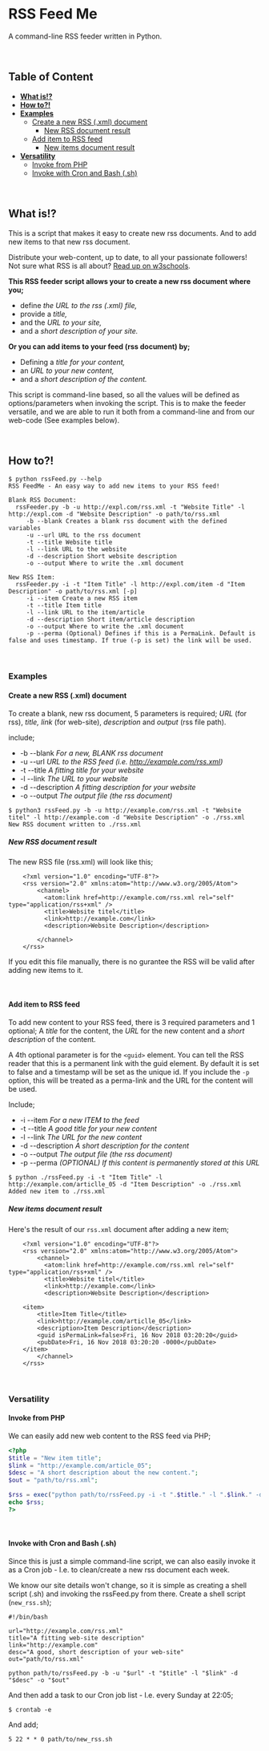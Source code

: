 # RSS Feed Me
A command-line RSS feeder written in Python.

&nbsp;

## Table of Content

* **[What is!?](#what-is)**
* **[How to?!](#how-to)**
* **[Examples](#examples)**
  * [Create a new RSS (.xml) document](#exp1)
    * [New RSS document result](#new-rss-document-result)
  * [Add item to RSS feed](#exp2)
    * [New items document result](#new-items-document-result)
* **[Versatility](#versatility)**
  * [Invoke from PHP](#exp3)
  * [Invoke with Cron and Bash (.sh)](#exp4)

&nbsp;

## What is!? 
This is a script that makes it easy to create new rss documents. And to add new items to that new rss document. 

Distribute your web-content, up to date, to all your passionate followers! Not sure what RSS is all about? [Read up on w3schools](https://www.w3schools.com/XML/xml_rss.asp).

**This RSS feeder script allows your to create a new rss document where you;**

* define _the URL to the rss (.xml) file,_ 
* provide a _title,_ 
* and the _URL to your site,_ 
* and a _short description of your site._

**Or you can add items to your feed (rss document) by;**

* Defining a _title for your content,_
* an _URL to your new content,_
* and a _short description of the content._

This script is command-line based, so all the values will be defined as options/parameters when invoking the script. This is to make the feeder versatile, and we are able to run it both from a command-line and from our web-code (See examples below).

&nbsp;

## How to?!
```
$ python rssFeed.py --help
RSS FeedMe - An easy way to add new items to your RSS feed!

Blank RSS Document: 
  rssFeeder.py -b -u http://expl.com/rss.xml -t "Website Title" -l http://expl.com -d "Website Description" -o path/to/rss.xml
     -b --blank Creates a blank rss document with the defined variables
     -u --url URL to the rss document
     -t --title Website title
     -l --link URL to the website
     -d --description Short website description
     -o --output Where to write the .xml document

New RSS Item: 
  rssFeeder.py -i -t "Item Title" -l http://expl.com/item -d "Item Description" -o path/to/rss.xml [-p]
     -i --item Create a new RSS item
     -t --title Item title
     -l --link URL to the item/article
     -d --description Short item/article description
     -o --output Where to write the .xml document
     -p --perma (Optional) Defines if this is a PermaLink. Default is false and uses timestamp. If true (-p is set) the link will be used.
```

&nbsp;

### Examples
#### Create a new RSS (.xml) document <a name="exp1"></a>
To create a blank, new rss document, 5 parameters is required; _URL_ (for rss), _title, link_ (for web-site), _description_ and _output_ (rss file path).

include;

* -b --blank  _For a new, BLANK rss document_
* -u --url          _URL to the RSS feed (i.e. http://example.com/rss.xml)_
* -t --title        _A fitting title for your website_
* -l --link         _The URL to your website_
* -d --description  _A fitting description for your website_
* -o --output  _The output file (the rss document)_

```
$ python3 rssFeed.py -b -u http://example.com/rss.xml -t "Website titel" -l http://example.com -d "Website Description" -o ./rss.xml 
New RSS document written to ./rss.xml
```

##### New RSS document result
The new RSS file (rss.xml) will look like this;
```
    <?xml version="1.0" encoding="UTF-8"?>
    <rss version="2.0" xmlns:atom="http://www.w3.org/2005/Atom">
        <channel>
          <atom:link href=http://example.com/rss.xml rel="self" type="application/rss+xml" />
          <title>Website titel</title>
          <link>http://example.com</link>
          <description>Website Description</description>

        </channel>
    </rss>
```

If you edit this file manually, there is no gurantee the RSS will be valid after adding new items to it. 

&nbsp;

#### Add item to RSS feed  <a name="exp2"></a>
To add new content to your RSS feed, there is 3 required parameters and 1 optional; A _title_ for the content, the _URL_ for the new content and a _short description_ of the content. 

A 4th optional parameter is for the `<guid>` element. You can tell the RSS reader that this is a permanent link with the guid element. By default it is set to false and a timestamp will be set as the unique id. If you include the `-p` option, this will be treated as a perma-link and the URL for the content will be used.

Include;

* -i --item  _For a new ITEM to the feed_
* -t --title  _A good title for your new content_
* -l --link  _The URL for the new content_
* -d --description  _A short description for the content_
* -o --output _The output file (the rss document)_
* -p --perma _(OPTIONAL) If this content is permanently stored at this URL_

```
$ python ./rssFeed.py -i -t "Item Title" -l http://example.com/articlle_05 -d "Item Description" -o ./rss.xml                            
Added new item to ./rss.xml
```

##### New items document result
Here's the result of our `rss.xml` document after adding a new item;

```
    <?xml version="1.0" encoding="UTF-8"?>
    <rss version="2.0" xmlns:atom="http://www.w3.org/2005/Atom">
        <channel>
          <atom:link href=http://example.com/rss.xml rel="self" type="application/rss+xml" />
          <title>Website titel</title>
          <link>http://example.com</link>
          <description>Website Description</description>

    <item>
        <title>Item Title</title>
        <link>http://example.com/articlle_05</link>
        <description>Item Description</description>
        <guid isPermaLink=false>Fri, 16 Nov 2018 03:20:20</guid>
        <pubDate>Fri, 16 Nov 2018 03:20:20 -0000</pubDate>
    </item>
        </channel>
    </rss>
```

&nbsp;

### Versatility
#### Invoke from PHP  <a name="exp3"></a>
We can easily add new web content to the RSS feed via PHP;

```php
<?php
$title = "New item title";
$link = "http://example.com/article_05";
$desc = "A short description about the new content.";
$out = "path/to/rss.xml";

$rss = exec("python path/to/rssFeed.py -i -t ".$title." -l ".$link." -d ".$desc." -o ".$out." -p");
echo $rss;
?>
```

&nbsp;

#### Invoke with Cron and Bash (.sh)  <a name="exp4"></a>
Since this is just a simple command-line script, we can also easily invoke it as a Cron job - I.e. to clean/create a new rss document each week. 

We know our site details won't change, so it is simple as creating a shell script (.sh) and invoking the rssFeed.py from there. Create a shell script (`new_rss.sh`);

```
#!/bin/bash

url="http://example.com/rss.xml"
title="A fitting web-site description"
link="http://example.com"
desc="A good, short description of your web-site"
out="path/to/rss.xml"

python path/to/rssFeed.py -b -u "$url" -t "$title" -l "$link" -d "$desc" -o "$out"
```

And then add a task to our Cron job list - I.e. every Sunday at 22:05;

```
$ crontab -e
```

And add;
```
5 22 * * 0 path/to/new_rss.sh
```
